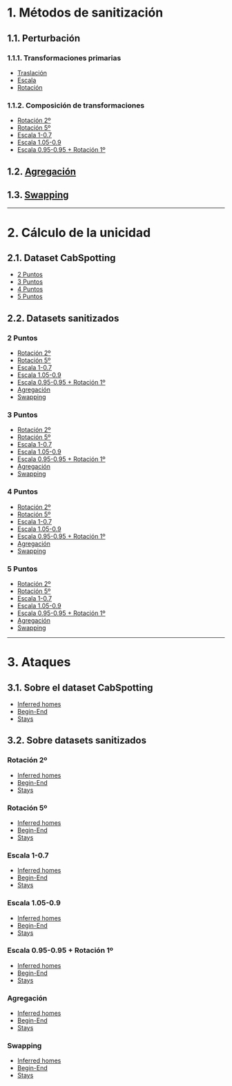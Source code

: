 # 1. Métodos de sanitización
## 1.1. Perturbación
### 1.1.1. Transformaciones primarias
- [Traslación](https://github.com/ManelGil/TFM-Toolkit-for-privacy-evaluation-of-geolocated-data/blob/master/COORD_TRANSLATION.sql)
- [Escala](https://github.com/ManelGil/TFM-Toolkit-for-privacy-evaluation-of-geolocated-data/blob/master/COORD_SCALING.sql)
- [Rotación](https://github.com/ManelGil/TFM-Toolkit-for-privacy-evaluation-of-geolocated-data/blob/master/COORD_ROTATION.sql)

### 1.1.2. Composición de transformaciones
- [Rotación 2º](https://github.com/ManelGil/TFM-Toolkit-for-privacy-evaluation-of-geolocated-data/blob/master/TRANSF_ROT_2DEG.sql)
- [Rotación 5º](https://github.com/ManelGil/TFM-Toolkit-for-privacy-evaluation-of-geolocated-data/blob/master/TRANSF_ROT_5DEG.sql)
- [Escala 1-0.7](https://github.com/ManelGil/TFM-Toolkit-for-privacy-evaluation-of-geolocated-data/blob/master/TRANSF_SCL_1_07.sql)
- [Escala 1.05-0.9](https://github.com/ManelGil/TFM-Toolkit-for-privacy-evaluation-of-geolocated-data/blob/master/TRANSF_SCL_105_09.sql)
- [Escala 0.95-0.95 + Rotación 1º](https://github.com/ManelGil/TFM-Toolkit-for-privacy-evaluation-of-geolocated-data/blob/master/TRANSF_SCL_095_095_ROT_1DEG.sql)

## 1.2. [Agregación](https://github.com/ManelGil/TFM-Toolkit-for-privacy-evaluation-of-geolocated-data/blob/master/MICROAGGREGATION.sql)

## 1.3. [Swapping](https://github.com/ManelGil/TFM-Toolkit-for-privacy-evaluation-of-geolocated-data/blob/master/SWAPPING.sql)
---
# 2. Cálculo de la unicidad
## 2.1. Dataset CabSpotting
- [2 Puntos](https://github.com/ManelGil/TFM-Toolkit-for-privacy-evaluation-of-geolocated-data/blob/master/UNIQUENESS_2POINTS.sql)
- [3 Puntos](https://github.com/ManelGil/TFM-Toolkit-for-privacy-evaluation-of-geolocated-data/blob/master/UNIQUENESS_3POINTS.sql)
- [4 Puntos](https://github.com/ManelGil/TFM-Toolkit-for-privacy-evaluation-of-geolocated-data/blob/master/UNIQUENESS_4POINTS.sql)
- [5 Puntos](https://github.com/ManelGil/TFM-Toolkit-for-privacy-evaluation-of-geolocated-data/blob/master/UNIQUENESS_5POINTS.sql)

## 2.2. Datasets sanitizados
### 2 Puntos
- [Rotación 2º](https://github.com/ManelGil/TFM-Toolkit-for-privacy-evaluation-of-geolocated-data/blob/master/UNIQUENESS_2P_ROT_2DEG.sql)
- [Rotación 5º](https://github.com/ManelGil/TFM-Toolkit-for-privacy-evaluation-of-geolocated-data/blob/master/UNIQUENESS_2P_ROT_5DEG.sql)
- [Escala 1-0.7](https://github.com/ManelGil/TFM-Toolkit-for-privacy-evaluation-of-geolocated-data/blob/master/UNIQUENESS_2P_SCL_1_07.sql)
- [Escala 1.05-0.9](https://github.com/ManelGil/TFM-Toolkit-for-privacy-evaluation-of-geolocated-data/blob/master/UNIQUENESS_2P_SCL_105_09.sql)
- [Escala 0.95-0.95 + Rotación 1º](https://github.com/ManelGil/TFM-Toolkit-for-privacy-evaluation-of-geolocated-data/blob/master/UNIQ_2P_SC_095_095_ROT1D.sql)
- [Agregación](https://github.com/ManelGil/TFM-Toolkit-for-privacy-evaluation-of-geolocated-data/blob/master/UNIQUENESS_2P_AGGREGATED.sql)
- [Swapping](https://github.com/ManelGil/TFM-Toolkit-for-privacy-evaluation-of-geolocated-data/blob/master/UNIQUENESS_2P_SWAP_T10_D20.sql)

### 3 Puntos
- [Rotación 2º](https://github.com/ManelGil/TFM-Toolkit-for-privacy-evaluation-of-geolocated-data/blob/master/UNIQUENESS_3P_ROT_2DEG.sql)
- [Rotación 5º](https://github.com/ManelGil/TFM-Toolkit-for-privacy-evaluation-of-geolocated-data/blob/master/UNIQUENESS_3P_ROT_5DEG.sql)
- [Escala 1-0.7](https://github.com/ManelGil/TFM-Toolkit-for-privacy-evaluation-of-geolocated-data/blob/master/UNIQUENESS_3P_SCL_1_07.sql)
- [Escala 1.05-0.9](https://github.com/ManelGil/TFM-Toolkit-for-privacy-evaluation-of-geolocated-data/blob/master/UNIQUENESS_3P_SCL_105_09.sql)
- [Escala 0.95-0.95 + Rotación 1º](https://github.com/ManelGil/TFM-Toolkit-for-privacy-evaluation-of-geolocated-data/blob/master/UNIQ_3P_SC_095_095_ROT1D.sql)
- [Agregación](https://github.com/ManelGil/TFM-Toolkit-for-privacy-evaluation-of-geolocated-data/blob/master/UNIQUENESS_3P_AGGREGATED.sql)
- [Swapping](https://github.com/ManelGil/TFM-Toolkit-for-privacy-evaluation-of-geolocated-data/blob/master/UNIQUENESS_3P_SWAP_T10_D20.sql)

### 4 Puntos
- [Rotación 2º](https://github.com/ManelGil/TFM-Toolkit-for-privacy-evaluation-of-geolocated-data/blob/master/UNIQUENESS_4P_ROT_2DEG.sql)
- [Rotación 5º](https://github.com/ManelGil/TFM-Toolkit-for-privacy-evaluation-of-geolocated-data/blob/master/UNIQUENESS_4P_ROT_5DEG.sql)
- [Escala 1-0.7](https://github.com/ManelGil/TFM-Toolkit-for-privacy-evaluation-of-geolocated-data/blob/master/UNIQUENESS_4P_SCL_1_07.sql)
- [Escala 1.05-0.9](https://github.com/ManelGil/TFM-Toolkit-for-privacy-evaluation-of-geolocated-data/blob/master/UNIQUENESS_4P_SCL_105_09.sql)
- [Escala 0.95-0.95 + Rotación 1º](https://github.com/ManelGil/TFM-Toolkit-for-privacy-evaluation-of-geolocated-data/blob/master/UNIQ_4P_SC_095_095_ROT1D.sql)
- [Agregación](https://github.com/ManelGil/TFM-Toolkit-for-privacy-evaluation-of-geolocated-data/blob/master/UNIQUENESS_4P_AGGREGATED.sql)
- [Swapping](https://github.com/ManelGil/TFM-Toolkit-for-privacy-evaluation-of-geolocated-data/blob/master/UNIQUENESS_4P_SWAP_T10_D20.sql)

### 5 Puntos
- [Rotación 2º](https://github.com/ManelGil/TFM-Toolkit-for-privacy-evaluation-of-geolocated-data/blob/master/UNIQUENESS_5P_ROT_2DEG.sql)
- [Rotación 5º](https://github.com/ManelGil/TFM-Toolkit-for-privacy-evaluation-of-geolocated-data/blob/master/UNIQUENESS_5P_ROT_5DEG.sql)
- [Escala 1-0.7](https://github.com/ManelGil/TFM-Toolkit-for-privacy-evaluation-of-geolocated-data/blob/master/UNIQUENESS_5P_SCL_1_07.sql)
- [Escala 1.05-0.9](https://github.com/ManelGil/TFM-Toolkit-for-privacy-evaluation-of-geolocated-data/blob/master/UNIQUENESS_5P_SCL_105_09.sql)
- [Escala 0.95-0.95 + Rotación 1º](https://github.com/ManelGil/TFM-Toolkit-for-privacy-evaluation-of-geolocated-data/blob/master/UNIQ_5P_SC_095_095_ROT1D.sql)
- [Agregación](https://github.com/ManelGil/TFM-Toolkit-for-privacy-evaluation-of-geolocated-data/blob/master/UNIQUENESS_5P_AGGREGATED.sql)
- [Swapping](https://github.com/ManelGil/TFM-Toolkit-for-privacy-evaluation-of-geolocated-data/blob/master/UNIQUENESS_5P_SWAP_T10_D20.sql)
---
# 3. Ataques
## 3.1. Sobre el dataset CabSpotting
- [Inferred homes]()
- [Begin-End](https://github.com/ManelGil/TFM-Toolkit-for-privacy-evaluation-of-geolocated-data/blob/master/BEGIN_END.sql)
- [Stays](https://github.com/ManelGil/TFM-Toolkit-for-privacy-evaluation-of-geolocated-data/blob/master/STAYS.sql)

## 3.2. Sobre datasets sanitizados
### Rotación 2º
- [Inferred homes]()
- [Begin-End](https://github.com/ManelGil/TFM-Toolkit-for-privacy-evaluation-of-geolocated-data/blob/master/BEGIN_END_ROT_2DEG.sql)
- [Stays](https://github.com/ManelGil/TFM-Toolkit-for-privacy-evaluation-of-geolocated-data/blob/master/STAYS_ROT_2DEG.sql)

### Rotación 5º
- [Inferred homes]()
- [Begin-End](https://github.com/ManelGil/TFM-Toolkit-for-privacy-evaluation-of-geolocated-data/blob/master/BEGIN_END_ROT_5DEG.sql)
- [Stays](https://github.com/ManelGil/TFM-Toolkit-for-privacy-evaluation-of-geolocated-data/blob/master/STAYS_ROT_5DEG.sql)

### Escala 1-0.7
- [Inferred homes]()
- [Begin-End](https://github.com/ManelGil/TFM-Toolkit-for-privacy-evaluation-of-geolocated-data/blob/master/BEGIN_END_SCL_1_07.sql)
- [Stays](https://github.com/ManelGil/TFM-Toolkit-for-privacy-evaluation-of-geolocated-data/blob/master/STAYS_SCL_1_07.sql)

### Escala 1.05-0.9
- [Inferred homes]()
- [Begin-End](https://github.com/ManelGil/TFM-Toolkit-for-privacy-evaluation-of-geolocated-data/blob/master/BEGIN_END_SCL_105_09.sql)
- [Stays](https://github.com/ManelGil/TFM-Toolkit-for-privacy-evaluation-of-geolocated-data/blob/master/STAYS_SCL_105_09.sql)

### Escala 0.95-0.95 + Rotación 1º
- [Inferred homes]()
- [Begin-End](https://github.com/ManelGil/TFM-Toolkit-for-privacy-evaluation-of-geolocated-data/blob/master/BEGIN_END_SCL_095_095_ROT_1DEG.sql)
- [Stays](https://github.com/ManelGil/TFM-Toolkit-for-privacy-evaluation-of-geolocated-data/blob/master/STAYS_SCL_095_095_ROT_1DEG.sql)

### Agregación
- [Inferred homes]()
- [Begin-End](https://github.com/ManelGil/TFM-Toolkit-for-privacy-evaluation-of-geolocated-data/blob/master/BEGIN_END_AGGREGATION.sql)
- [Stays](https://github.com/ManelGil/TFM-Toolkit-for-privacy-evaluation-of-geolocated-data/blob/master/STAYS_TRACES_AGGREGATED.sql)

### Swapping
- [Inferred homes]()
- [Begin-End](https://github.com/ManelGil/TFM-Toolkit-for-privacy-evaluation-of-geolocated-data/blob/master/BEGIN_END_SWAPPED_T10_D20.sql)
- [Stays](https://github.com/ManelGil/TFM-Toolkit-for-privacy-evaluation-of-geolocated-data/blob/master/STAYS_SWAPPED_T10_D20.sql)
